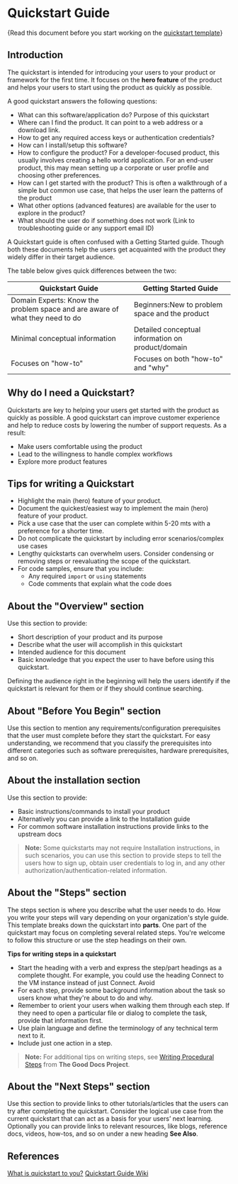 # Quickstart Guide

{Read this document before you start working on the [quickstart template](template-quickstarts.md)}

## Introduction

The quickstart is intended for introducing your users to your product or framework for the first time. 
It focuses on the **hero feature** of the product and helps your users to start using the product as quickly as possible.

A good quickstart answers the following questions:

+ What can this software/application do? Purpose of this quickstart
+ Where can I find the product. It can point to a web address or a download link.
+ How to get any required access keys or authentication credentials?
+ How can I install/setup this software?
+ How to configure the product? For a developer-focused product, this usually involves creating a hello world application. For an end-user product, this may mean setting up a corporate or user profile and choosing other preferences.
+ How can I get started with the product? This is often a walkthrough of a simple but common use case, that helps the user learn the patterns of the product
+ What other options (advanced features) are available for the user to explore in the product?
+ What should the user do if something does not work (Link to troubleshooting guide or any support email ID)


A Quickstart guide is often confused with a Getting Started guide. Though both these documents help the users get acquainted with the product 
they widely differ in their target audience. 

The table below gives quick differences between the two:

|Quickstart Guide|Getting Started Guide|
|----------------|----------------------|
|Domain Experts: Know the problem space and are aware of what they need to do|Beginners:New to problem space and the product|
|Minimal conceptual information|Detailed conceptual information on product/domain|
|Focuses on "how-to"|Focuses on both "how-to" and "why"| 

## Why do I need a Quickstart?
Quickstarts are key to helping your users get started with the product as quickly as possible. 
A good quickstart can improve customer experience and help to reduce costs by lowering the number of support requests. As a result:
+ Make users comfortable using the product
+ Lead to the willingness to handle complex workflows
+ Explore more product features

## Tips for writing a Quickstart

+ Highlight the main (hero) feature of your product.
+ Document the quickest/easiest way to implement the main (hero) feature  of your product.
+ Pick a use case that the user can complete within 5-20 mts with a preference for a shorter time.
+ Do not complicate the quickstart by including error scenarios/complex use cases
+ Lengthy quickstarts can overwhelm users. Consider condensing or removing steps or reevaluating the scope of the quickstart.
+ For code samples, ensure that you include:  
	- Any required `import` or `using` statements
	- Code comments that explain what the code does


## About the "Overview" section

Use this section to provide:

+ Short description of your product and its purpose
+ Describe what the user will accomplish in this quickstart
+ Intended audience for this document 
+ Basic knowledge that you expect the user to have before using this quickstart.

Defining the audience right in the beginning will help the users identify if the quickstart is relevant for them or if they should continue searching.



## About "Before You Begin" section

Use this section to mention any requirements/configuration prerequisites that the user must complete before they start the quickstart. 
For easy understanding, we recommend that you classify the prerequisites into different categories such as software prerequisites, hardware prerequisites, and so on. 

## About the installation section


Use this section to provide:
+ Basic instructions/commands to install your product
+ Alternatively you can provide a link to the Installation guide
+ For common software installation instructions provide links to the upstream docs

> **Note:**
> Some quickstarts may not require Installation instructions, in such scenarios, you can use this section to provide steps to tell the users 
> how to sign up, obtain user credentials to log in, and any other authorization/authentication-related information.

## About the "Steps" section

The steps section is where you describe what the user needs to do. How you write your steps will vary depending on your organization's style guide.
This template breaks down the quickstart into **parts**. One part of the quickstart may focus on completing several related steps. 
You're welcome to follow this structure or use the step headings on their own.

**Tips for writing steps in a quickstart**
+ Start the heading with a verb and express the step/part headings as a complete thought. For example, you could use the heading Connect to the VM instance instead of just Connect. Avoid  
+ For each step, provide some background information about the task so users know what they're about to do and why.
+ Remember to orient your users when walking them through each step. If they need to open a particular file or dialog to complete the task, provide that information first.
+ Use plain language and define the terminology of any technical term next to it.
+ Include just one action in a step.

> **Note:**
> For additional tips on writing steps, see [Writing Procedural Steps](writing-tips.md#writing-procedural-steps) from **The Good Docs Project**.


## About the "Next Steps" section

Use this section to provide links to other tutorials/articles that the users can try after completing the quickstart. 
Consider the logical use case from the current quickstart that can act as a basis for your users’ next learning.  
Optionally you can provide links to relevant resources, like blogs, reference docs, videos, how-tos, and so on under a new heading **See Also**. 


## References

[What is quickstart to you?](https://ffeathers.wordpress.com/2018/10/08/what-is-a-quickstart-to-you/)
[Quickstart Guide Wiki](https://en.wikipedia.org/wiki/Quickstart_guide)
